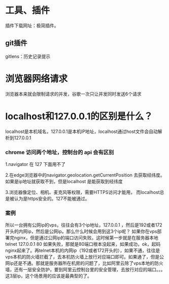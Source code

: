 

# 工具、插件

插件下载网址：极简插件。

## git插件
gitlens：历史记录提示

# 浏览器网络请求

浏览器本来就会限制请求的并发，谷歌一次只让并发同时发送6个请求

# localhost和127.0.0.1的区别是什么？

localhost是本机域名，127.0.0.1是本机IP地址，localhost通过host文件会自动解析到127.0.0.1

### chrome 访问两个地址，控制台的 api 会有区别

1.navigator 在 127 下面用不了

2.在edge浏览器中的navigator.geolocation.getCurrentPosition 去获取经纬度。如果是ip地址就获取不到，但是localhost 是能获取到经纬度

3.浏览器像定位、相机、麦克风等权限，需要HTTPS访问才能用， 而localhost总是被认为是https安全的。127不能被通过。

### 案例

所以一台拥有公网ip的vps，往往会有3个ip地址，127.0.0.1 ，然后是192或者172开头的内网ip，然后是公网ip。那么什么时候会用到这3个ip呢？
如果你在vps部署完nginx，但是通过公网ip的端口访问失败。这时候第一步就是在服务器本地telnet 127.0.0.1 80 如果失败，那就是80端口根本没起来，如果成功，ok，起码nginx起来了。再telnet本机的内网ip（192或者172开头的），如果不通，往往是vps本机的防火墙拦截了，去本机防火墙上放行对应端口即可。如果通了，但是公网ip还是不通。那就是服务器所在机房的问题了，比如阿里云除了vps本地的防火墙，还有一层安全防护，要到阿里云控制台里的安全管理，去放行对应的端口。。。
这3层ip，这个场景用的应该是最典型的了。